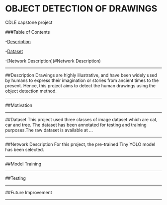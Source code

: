 # OBJECT DETECTION OF DRAWINGS
CDLE capstone project


###Table of Contents

-[Description](#Description)

-[Dataset](#Dataset)

-[Network Description](#Network Description)


---

##Description
Drawings are highly illustrative, and have been widely used by humans to express their imagination or stories from ancient times to the present. Hence, this project aims to detect the human drawings using the object detection method.

---

##Motivation

---

##Dataset
This project used three classes of image dataset which are cat, car and tree. The dataset has been annotated for testing and training purposes.The raw dataset is available at  ...

---

##Network Description
For this project, the pre-trained Tiny YOLO model has been selected. 

---

##Model Training

---

##Testing

---

##Future Improvement


---
